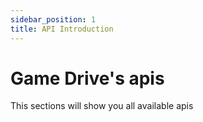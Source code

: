 ```yaml
---
sidebar_position: 1
title: API Introduction
---
```


# Game Drive's apis
This sections will show you all available apis